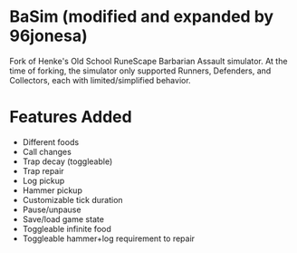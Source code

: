 # BaSim (modified and expanded by 96jonesa)

Fork of Henke's Old School RuneScape Barbarian Assault simulator. At the time of forking, the simulator only supported Runners, Defenders, and Collectors, each with limited/simplified behavior.

# Features Added

- Different foods
- Call changes
- Trap decay (toggleable)
- Trap repair
- Log pickup
- Hammer pickup
- Customizable tick duration
- Pause/unpause
- Save/load game state
- Toggleable infinite food
- Toggleable hammer+log requirement to repair
